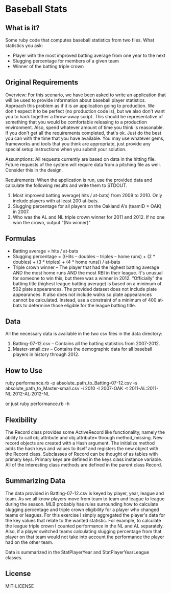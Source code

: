 # Baseball Stats

## What is it?
Some ruby code that computes baseball statistics from two files.  What statistics you ask:

* Player with the most improved batting average from one year to the next
* Slugging percentage for members of a given team
* Winner of the batting triple crown

## Original Requirements

Overview:  For this scenario, we have been asked to write an application that will be used to provide information about baseball player statistics.  Approach this problem as if it is an application going to production.  We don't expect it to be perfect (no production code is), but we also don't want you to hack together a throw-away script.  This should be representative of something that you would be comfortable releasing to a production environment.  Also, spend whatever amount of time you think is reasonable.  If you don't get all the requirements completed, that's ok.  Just do the best you can with the time that you have available.  You may use whatever gems, frameworks and tools that you think are appropriate, just provide any special setup instructions when you submit your solution.

Assumptions:  All requests currently are based on data in the hitting file.  Future requests of the system will require data from a pitching file as well.  Consider this in the design.

Requirements: When the application is run, use the provided data and calculate the following results and write them to STDOUT.

1. Most improved batting average( hits / at-bats) from 2009 to 2010.  Only include players with at least 200 at-bats.
2. Slugging percentage for all players on the Oakland A's (teamID = OAK) in 2007.
3. Who was the AL and NL triple crown winner for 2011 and 2012.  If no one won the crown, output "(No winner)"

## Formulas

* Batting average = hits / at-bats
* Slugging percentage = ((Hits – doubles – triples – home runs) + (2 * doubles) + (3 * triples) + (4 * home runs)) / at-bats
* Triple crown winner – The player that had the highest batting average AND the most home runs AND the most RBI in their league. It's unusual for someone to win this, but there was a winner in 2012. “Officially” the batting title (highest league batting average) is based on a minimum of 502 plate appearances. The provided dataset does not include plate appearances. It also does not include walks so plate appearances cannot be calculated. Instead, use a constraint of a minimum of 400 at-bats to determine those eligible for the league batting title.


## Data
  All the necessary data is available in the two csv files in the data directory:

1. Batting-07-12.csv – Contains all the batting statistics from 2007-2012.
2. Master-small.csv – Contains the demographic data for all baseball players in history through 2012.

## How to Use
ruby performance.rb -p absolute_path_to_Batting-07-12.csv
                    -s absolute_path_to_Master-small.csv
                    -i 2010
                    -l 2007-OAK
                    -t 2011-AL:2011-NL:2012-AL:2012-NL

or just 
   ruby performance.rb -h
   
## Flexibility
The Record class provides some ActiveRecord like functionality, namely the ability to call obj.attribute and 
                    obj.attribute= through method_missing.  New record objects are created with a Hash argument.  The 
                    initialize method adds the hash keys and values to itself and registers the new object with the
                    Record class.  Subclasses of Record can be thought of as tables with primary keys.  Primary keys are
                    defined in the keys class instance variable.  All of the interesting class methods are defined in the
                    parent class Record.

## Summarizing Data
The data provided in Batting-07-12.csv is keyed by player, year, league and team.  As we all know players move from 
team to team and league to league during the season.  MLB probably has rules surrounding how to calculate slugging percentage
and triple crown eligibility for a player who changed teams or leagues.  For this exercise I simply aggregated the player's data for the 
key values that relate to the wanted statistic.  For example, to calculate the league triple crown I counted performance in the NL and AL separately.
Also, if a player switched teams calculating slugging percentage from that player on that team would not take into account the performance
the player had on the other team.

Data is summarized in the StatPlayerYear and StatPlayerYearLeague classes.
                    
## License

MIT-LICENSE
